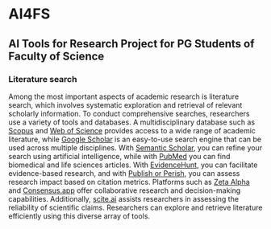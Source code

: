 # AI4FS
## AI Tools for Research Project for PG Students of Faculty of Science

### Literature search
Among the most important aspects of academic research is literature search, which involves systematic exploration and retrieval of relevant scholarly information. To conduct comprehensive searches, researchers use a variety of tools and databases. A multidisciplinary database such as [Scopus](https://www.scopus.com/search/form.uri?display=basic#basic) and [Web of Science](https://access.clarivate.com/login?app=wos&alternative=true&shibShireURL=https:%2F%2Fwww.webofknowledge.com%2F%3Fauth%3DShibboleth&shibReturnURL=https:%2F%2Fwww.webofknowledge.com%2F&roaming=true) provides access to a wide range of academic literature, while [Google Scholar](https://scholar.google.com/) is an easy-to-use search engine that can be used across multiple disciplines. With [Semantic Scholar](https://www.semanticscholar.org/), you can refine your search using artificial intelligence, while with [PubMed](https://pubmed.ncbi.nlm.nih.gov/) you can find biomedical and life sciences articles. With [EvidenceHunt](https://github.com/drMurtadha/SLR-FC/blob/main/materials/pubmed/evidence-hunt.md), you can facilitate evidence-based research, and with [Publish or Perish](https://harzing.com/resources/publish-or-perish), you can assess research impact based on citation metrics. Platforms such as [Zeta Alpha](https://search.zeta-alpha.com/) and [Consensus.app](https://consensus.app/) offer collaborative research and decision-making capabilities. Additionally, [scite.ai](https://scite.ai/) assists researchers in assessing the reliability of scientific claims. Researchers can explore and retrieve literature efficiently using this diverse array of tools.
